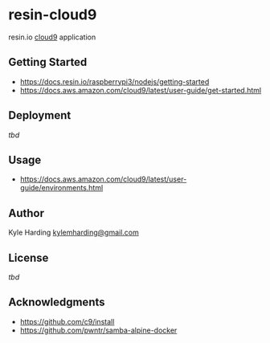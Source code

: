 # resin-cloud9

resin.io [cloud9](https://aws.amazon.com/cloud9/) application

## Getting Started

* https://docs.resin.io/raspberrypi3/nodejs/getting-started
* https://docs.aws.amazon.com/cloud9/latest/user-guide/get-started.html

## Deployment

_tbd_

## Usage

* https://docs.aws.amazon.com/cloud9/latest/user-guide/environments.html

## Author

Kyle Harding <kylemharding@gmail.com>

## License

_tbd_

## Acknowledgments

* https://github.com/c9/install
* https://github.com/pwntr/samba-alpine-docker
